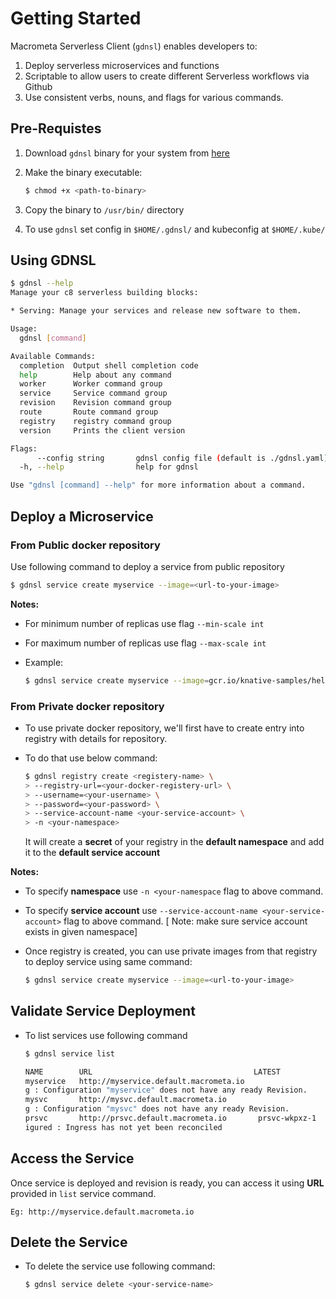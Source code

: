 # Getting Started

Macrometa Serverless Client (`gdnsl`) enables developers to:

1. Deploy serverless microservices and functions
2. Scriptable to allow users to create different Serverless workflows via Github
3. Use consistent verbs, nouns, and flags for various commands.

## Pre-Requistes

1. Download ```gdnsl``` binary for your system from [here](https://tbd)

2. Make the binary executable:

    ```sh
    $ chmod +x <path-to-binary>
    ```

3. Copy the binary to `/usr/bin/` directory

4. To use `gdnsl`  set config in `$HOME/.gdnsl/` and kubeconfig at `$HOME/.kube/`

## Using GDNSL

```bash
$ gdnsl --help
Manage your c8 serverless building blocks:

* Serving: Manage your services and release new software to them.

Usage:
  gdnsl [command]

Available Commands:
  completion  Output shell completion code
  help        Help about any command
  worker      Worker command group
  service     Service command group
  revision    Revision command group
  route       Route command group
  registry    registry command group
  version     Prints the client version

Flags:
      --config string       gdnsl config file (default is ./gdnsl.yaml)
  -h, --help                help for gdnsl

Use "gdnsl [command] --help" for more information about a command.
```

## Deploy a Microservice

### From Public docker repository

Use following command to deploy a service from public repository

```bash
$ gdnsl service create myservice --image=<url-to-your-image>
```

**Notes:**

* For minimum number of replicas use flag `--min-scale int`
* For maximum number of replicas use flag `--max-scale int`
* Example:
    
    ```bash
    $ gdnsl service create myservice --image=gcr.io/knative-samples/helloworld-go --min-scale 1 --max-scale 5 -n <namespace-name>
    ```


### From Private docker repository

* To use private docker repository, we'll first have to create entry into registry with details for repository.

* To do that use below command:

	```bash
	$ gdnsl registry create <registery-name> \ 
	> --registry-url=<your-docker-registery-url> \
	> --username=<your-username> \
	> --password=<your-password> \
    > --service-account-name <your-service-account> \
	> -n <your-namespace>
	```
	
	It will create a **secret** of your registry in the **default namespace** and add it to the **default service account**

**Notes:**

* To specify **namespace** use `-n <your-namespace` flag to above command.
* To specify **service account** use ```--service-account-name <your-service-account>``` flag to above command.
[ Note: make sure service account exists in given namespace]
* Once registry is created, you can use private images from that registry to deploy service using same command:

    ```bash
    $ gdnsl service create myservice --image=<url-to-your-image>
    ```


## Validate Service Deployment

* To list services use following command

	```bash
	$ gdnsl service list

	NAME        URL                                    LATEST          AGE    CONDITIONS   READY     REASON
	myservice   http://myservice.default.macrometa.io                   56m    0 OK / 3     False     RevisionMissin
	g : Configuration "myservice" does not have any ready Revision.
	mysvc       http://mysvc.default.macrometa.io                      4d5h   0 OK / 3     False     RevisionMissin
	g : Configuration "mysvc" does not have any ready Revision.
	prsvc       http://prsvc.default.macrometa.io       prsvc-wkpxz-1   4d1h   1 OK / 3     Unknown   IngressNotConf
	igured : Ingress has not yet been reconciled

	```

## Access the Service

Once service is deployed and revision is ready, you can access it using **URL** provided in `list` service command.
	
	Eg: http://myservice.default.macrometa.io


## Delete the Service

* To delete the service use following command:

	```bash
    $ gdnsl service delete <your-service-name>
    ```
